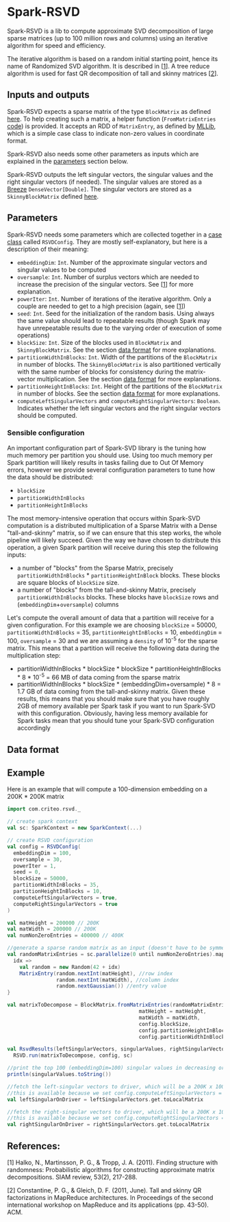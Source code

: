 # Spark-RSVD
Spark-RSVD is a lib to compute approximate SVD decomposition of large sparse matrices (up to 100 million rows and columns) using an iterative algorithm for speed and efficiency.

The iterative algorithm is based on a random initial starting point, hence its name of Randomized SVD algorithm. It is described in \[[1](#references)\]. A tree reduce algorithm is used for fast QR decomposition of tall and skinny matrices \[[2](#references)\].

## Inputs and outputs

Spark-RSVD expects a sparse matrix of the type `BlockMatrix` as defined [here](src/main/scala/com/criteo/rsvd/BlockMatrix.scala#L250). To help creating such a matrix, a helper function (`FromMatrixEntries` [code](src/main/scala/com/criteo/rsvd/BlockMatrix.scala#L78)) is provided. It accepts an RDD of `MatrixEntry`, as defined by [MLLib](https://spark.apache.org/docs/2.1.0/api/java/org/apache/spark/mllib/linalg/distributed/MatrixEntry.html), which is a simple case class to indicate non-zero values in coordinate format. 

Spark-RSVD also needs some other parameters as inputs which are explained in the [parameters](#parameters) section below.

Spark-RSVD outputs the left singular vectors, the singular values and the right singular vectors (if needed). The singular values are stored as a [Breeze](https://github.com/scalanlp/breeze) `DenseVector[Double]`. The singular vectors are stored as a `SkinnyBlockMatrix` defined [here](src/main/scala/com/criteo/rsvd/SkinnyBlockMatrix.scala#L99).

## Parameters

Spark-RSVD needs some parameters which are collected together in a [case class](src/main/scala/com/criteo/rsvd/RSVD.scala#L24) called `RSVDConfig`. They are mostly self-explanatory, but here is a description of their meaning:

- `embeddingDim`: `Int`. Number of the approximate singular vectors and singular values to be computed
- `oversample`: `Int`. Number of surplus vectors which are needed to increase the precision of the singular vectors. See \[[1](#references)\] for more explanation.
- `powerIter`: `Int`. Number of iterations of the iterative algorithm. Only a couple are needed to get to a high precision (again, see \[[1](#references)\])
- `seed`: `Int`. Seed for the initialization of the random basis. Using always the same value should lead to repeatable results (though Spark may have unrepeatable results due to the varying order of execution of some operations)
- `blockSize`: `Int`. Size of the blocks used in `BlockMatrix` and `SkinnyBlockMatrix`. See the section [data format](#data-format) for more explanations.
- `partitionWidthInBlocks`: `Int`. Width of the partitions of the `BlockMatrix` in number of blocks. The `SkinnyBlockMatrix` is also partitioned vertically with the same number of blocks for consistency during the matrix-vector multiplication. See the section [data format](#data-format) for more explanations.
- `partitionHeightInBlocks`: `Int`. Height of the partitions of the `BlockMatrix` in number of blocks. See the section [data format](#data-format) for more explanations.
- `computeLeftSingularVectors` and `computeRightSingularVectors`: `Boolean`. Indicates whether the left singular vectors and the right singular vectors should be computed.

### Sensible configuration

An important configuration part of Spark-SVD library is the tuning how much memory per partition you should use.
Using too much memory per Spark partition will likely results in tasks failing due to Out Of Memory errors,
however we provide several configuration parameters to tune how the data should be distributed:
- `blockSize`
- `partitionWidthInBlocks`
- `partitionHeightInBlocks`

The most memory-intensive operation that occurs within Spark-SVD computation is a distributed multiplication of a Sparse Matrix with a Dense "tall-and-skinny" matrix, so if we can ensure that this step works, the whole pipeline will likely succeed.
Given the way we have chosen to distribute this operation, a given Spark partition will receive during this step the following inputs:
- a number of "blocks" from the Sparse Matrix, precisely `partitionWidthInBlocks` * `partitionHeightInBlock` blocks. These blocks are square blocks of `blockSize` size.
- a number of "blocks" from the tall-and-skinny Matrix, precisely `partitionWidthInBlocks` blocks. These blocks have `blockSize` rows and (`embeddingDim`+`oversample`) columns

Let's compute the overall amount of data that a partition will receive for a given configuration.
For this example we are choosing `blockSize` = 50000, `partitionWidthInBlocks` = 35, `partitionHeightInBlocks` = 10, `embeddingDim` = 100, `oversample` = 30 and we are assuming a `density` of 10<sup>-5</sup> for the sparse matrix.
This means that a partition will receive the following data during the multiplication step:
- partitionWidthInBlocks * blockSize * blockSize * partitionHeightInBlocks * 8 * 10<sup>-5</sup> = 66 MB of data coming from the sparse matrix
- partitionWidthInBlocks * blockSize * (embeddingDim+oversample) * 8 = 1.7 GB of data coming from the tall-and-skinny matrix.
Given these results, this means that you should make sure that you have roughly 2GB of memory available per Spark task if you want to run Spark-SVD with this configuration.
Obviously, having less memory available for Spark tasks mean that you should tune your Spark-SVD configuration accordingly

## Data format

## Example

Here is an example that will compute a 100-dimension embedding on a 200K * 200K matrix

```Scala
import com.criteo.rsvd._

// create spark context
val sc: SparkContext = new SparkContext(...)

// create RSVD configuration
val config = RSVDConfig(
  embeddingDim = 100,
  oversample = 30,
  powerIter = 1,
  seed = 0,
  blockSize = 50000,
  partitionWidthInBlocks = 35,
  partitionHeightInBlocks = 10,
  computeLeftSingularVectors = true,
  computeRightSingularVectors = true
)

val matHeight = 200000 // 200K
val matWidth = 200000 // 200K
val numNonZeroEntries = 400000 // 400K

//generate a sparse random matrix as an input (doesn't have to be symmetric)
val randomMatrixEntries = sc.parallelize(0 until numNonZeroEntries).map {
  idx =>
    val random = new Random(42 + idx)
    MatrixEntry(random.nextInt(matHeight), //row index
                random.nextInt(matWidth), //column index
                random.nextGaussian()) //entry value
}

val matrixToDecompose = BlockMatrix.fromMatrixEntries(randomMatrixEntries,
                                           matHeight = matHeight,
                                           matWidth = matWidth,
                                           config.blockSize,
                                           config.partitionHeightInBlocks,
                                           config.partitionWidthInBlocks)

val RsvdResults(leftSingularVectors, singularValues, rightSingularVectors) =
  RSVD.run(matrixToDecompose, config, sc)

//print the top 100 (embeddingDim=100) singular values in decreasing order:
println(singularValues.toString())

//fetch the left-singular vectors to driver, which will be a 200K x 100 matrix.
//this is available because we set config.computeLeftSingularVectors = true
val leftSingularOnDriver = leftSingularVectors.get.toLocalMatrix

//fetch the right-singular vectors to driver, which will be a 200K x 100 matrix.
//this is available because we set config.computeRightSingularVectors = true
val rightSingularOnDriver = rightSingularVectors.get.toLocalMatrix
```

## References:

\[1\] Halko, N., Martinsson, P. G., & Tropp, J. A. (2011). Finding structure with randomness: Probabilistic algorithms for constructing approximate matrix decompositions. SIAM review, 53(2), 217-288.

\[2\] Constantine, P. G., & Gleich, D. F. (2011, June). Tall and skinny QR factorizations in MapReduce architectures. In Proceedings of the second international workshop on MapReduce and its applications (pp. 43-50). ACM.
